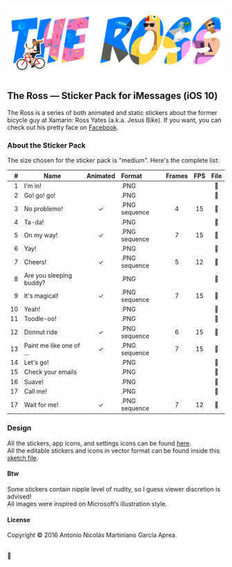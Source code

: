 ![The Ross title](/design/assets/The%20Ross%20title.png?raw=true "The Ross")

## The Ross — Sticker Pack for iMessages (iOS 10)
The Ross is a series of both animated and static stickers about the former bicycle guy at Xamarin: Ross Yates (a.k.a. Jesus Bike). If you want, you can check out his pretty face on [Facebook](https://www.facebook.com/profile.php?id=15920985&sk=about).

### About the Sticker Pack
The size chosen for the sticker pack is "medium". Here's the complete list:

| #       | Name                     | Animated  | Format        | Frames | FPS | File |
| -------:| ------------------------ |:---------:|:--------------| :-----:| :--:| :---:|
|   1     | I'm in!                  |           | .PNG          |        |     | 🔗   |
|   2     | Go! go! go!              |           | .PNG          |        |     | 🔗
|   3     | No problemo!             | ✓         | .PNG sequence |    4   |  15 | 📂
|   4     | Ta-da!                   |           | .PNG          |        |     | 🔗
|   5     | On my way!               | ✓         | .PNG sequence |    7   |  15 | 📂
|   6     | Yay!                     |           | .PNG          |        |     | 🔗
|   7     | Cheers!                  | ✓         | .PNG sequence |    5   |  12 | 📂
|   8     | Are you sleeping buddy?  |           | .PNG          |        |     | 🔗
|   9     | It's magical!            | ✓         | .PNG sequence |    7   |  15 | 📂
|   10    | Yeah!                    |           | .PNG          |        |     | 🔗
|   11    | Toodle-oo!               |           | .PNG          |        |     | 🔗
|   12    | Donnut ride              | ✓         | .PNG sequence |    6   |  15 | 📂
|   13    | Paint me like one of ... | ✓         | .PNG sequence |    7   |  15 | 📂
|   14    | Let's go!                |           | .PNG          |        |     | 🔗
|   15    | Check your emails        |           | .PNG          |        |     | 🔗
|   16    | Suave!                   |           | .PNG          |        |     | 🔗
|   17    | Call me!                 |           | .PNG          |        |     | 🔗
|   17    | Wait for me!             | ✓         | .PNG sequence |    7   |  12 | 📂

### Design
All the stickers, app icons, and settings icons can be found [here](https://github.com/deskfolio/The-Ross/tree/master/design/assets).<br />
All the editable stickers and icons in vector format can be found inside this [sketch file](https://github.com/deskfolio/The-Ross/blob/master/design/sketch/The%20Ross%20(Sticker%20Pack).sketch).


#### Btw
Some stickers contain nipple level of nudity, so I guess viewer discretion is advised!<br/>
All images were inspired on Microsoft’s illustration style.
  
#### License
Copyright © 2016 Antonio Nicolás Martiniano García Aprea.

<br/>
🚴
<br/>
